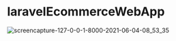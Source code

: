 # laravelEcommerceWebApp

![screencapture-127-0-0-1-8000-2021-06-04-08_53_35](https://user-images.githubusercontent.com/64583663/120738890-6c2e7800-c512-11eb-88b4-3cd8fffab754.png)
